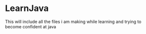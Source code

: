 # LearnJava
This will include all the files i am making while learning and trying to become confident at java
